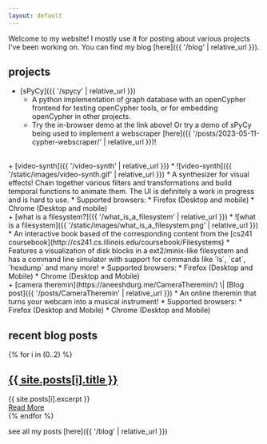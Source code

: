 ```yaml
---
layout: default
---
```


Welcome to my website! I mostly use it for posting about various projects I've
been working on. You can find my blog [here]({{ '/blog' | relative_url }}).


## projects

+ [sPyCy]({{ '/spycy' | relative_url }})
   * A python implementation of graph database with an openCypher frontend for
     testing openCypher tools, or for embedding openCypher in other projects.
   * Try the in-browser demo at the link above! Or try a demo of sPyCy being
     used to implement a webscraper [here]({{ '/posts/2023-05-11-cypher-webscraper/' | relative_url }})!
<br>
+ [video-synth]({{ '/video-synth' | relative_url }})
   * ![video-synth]({{ '/static/images/video-synth.gif' | relative_url }})
   *  A synthesizer for visual effects! Chain together various filters and
      transformations and build temporal functions to animate them. The UI is
      definitely a work in progress and is hard to use.
   * Supported browsers:
     * Firefox (Desktop and mobile)
     * Chrome (Desktop and mobile)
<br>
+ [what is a filesystem?]({{ '/what_is_a_filesystem' | relative_url }})
   * ![what is a filesystem]({{ '/static/images/what_is_a_filesystem.png' | relative_url }})
   * An interactive book based of the corresponding content from the [cs241 coursebook](http://cs241.cs.illinois.edu/coursebook/Filesystems)
   * Features a visualization of disk blocks in a ext2/minix-like filesystem and has a command line simulator with
     support for commands like `ls`, `cat`, `hexdump` and many more!
   * Supported browsers:
     * Firefox (Desktop and Mobile)
     * Chrome (Desktop and Mobile)
<br>
<!-- Hard-coding the url here because it needs https -->
+ [camera theremin](https://aneeshdurg.me/CameraTheremin/) \| [Blog post]({{ '/posts/CameraTheremin' | relative_url }})
   * An online theremin that turns your webcam into a musical instrument!
   * Supported browsers:
     * Firefox (Desktop and Mobile)
     * Chrome (Desktop and Mobile)

## recent blog posts

<div class="blogpreview">
{% for i in (0..2) %}
<article class="post">
<h1><a href="{{ site.baseurl }}{{ site.posts[i].url }}">{{ site.posts[i].title }}</a></h1>
<div class="entry">
{{ site.posts[i].excerpt }}
</div>
<a href="{{ site.baseurl }}{{ site.posts[i].url }}" class="read-more">Read More</a>
</article>
{% endfor %}
</div>

see all my posts [here]({{ '/blog' | relative_url }})
